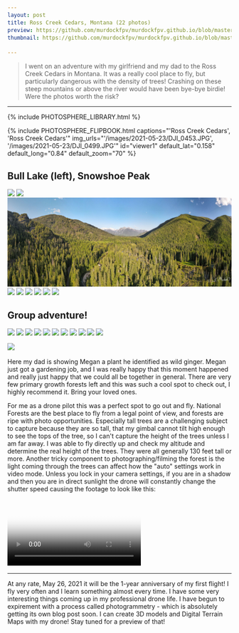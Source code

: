 ```yaml
---
layout: post
title: Ross Creek Cedars, Montana (22 photos)
preview: https://github.com/murdockfpv/murdockfpv.github.io/blob/master/images/2021-05-23/14.jpg?raw=true
thumbnail: https://github.com/murdockfpv/murdockfpv.github.io/blob/master/images/2021-05-23/14.jpg?raw=true

---
```


> I went on an adventure with my girlfriend and my dad to the Ross Creek Cedars in Montana. It was a really cool place to fly, but particularly dangerous with the density of trees! Crashing on these steep mountains or above the river would have been bye-bye birdie! Were the photos worth the risk?

___

{% include PHOTOSPHERE_LIBRARY.html %}

{% include PHOTOSPHERE_FLIPBOOK.html captions="'Ross Creek Cedars', 'Ross Creek Cedars'" img_urls="'/images/2021-05-23/DJI_0453.JPG', '/images/2021-05-23/DJI_0499.JPG'" id="viewer1" default_lat="0.158" default_long="0.84" default_zoom="70" %}

## Bull Lake (left), Snowshoe Peak

![](https://github.com/murdockfpv/murdockfpv.github.io/blob/master/images/2021-05-23/1_bull_lake.jpg?raw=true)
![](https://github.com/murdockfpv/murdockfpv.github.io/blob/master/images/2021-05-23/2.jpg?raw=true)
![](https://github.com/murdockfpv/murdockfpv.github.io/blob/master/images/2021-05-23/3_smaller.jpg?raw=true)
![](https://github.com/murdockfpv/murdockfpv.github.io/blob/master/images/2021-05-23/3_.jpg?raw=true)
![](https://github.com/murdockfpv/murdockfpv.github.io/blob/master/images/2021-05-23/4.jpg?raw=true)
![](https://github.com/murdockfpv/murdockfpv.github.io/blob/master/images/2021-05-23/6.jpg?raw=true)
![](https://github.com/murdockfpv/murdockfpv.github.io/blob/master/images/2021-05-23/7.jpg?raw=true)
![](https://github.com/murdockfpv/murdockfpv.github.io/blob/master/images/2021-05-23/8.jpg?raw=true)
![](https://github.com/murdockfpv/murdockfpv.github.io/blob/master/images/2021-05-23/9.jpg?raw=true)

## Group adventure!

![](https://github.com/murdockfpv/murdockfpv.github.io/blob/master/images/2021-05-23/10.jpg?raw=true)
![](https://github.com/murdockfpv/murdockfpv.github.io/blob/master/images/2021-05-23/11.jpg?raw=true)
![](https://github.com/murdockfpv/murdockfpv.github.io/blob/master/images/2021-05-23/12.jpg?raw=true)
![](https://github.com/murdockfpv/murdockfpv.github.io/blob/master/images/2021-05-23/13.jpg?raw=true)
![](https://github.com/murdockfpv/murdockfpv.github.io/blob/master/images/2021-05-23/14.jpg?raw=true)
![](https://github.com/murdockfpv/murdockfpv.github.io/blob/master/images/2021-05-23/15.jpg?raw=true)
![](https://github.com/murdockfpv/murdockfpv.github.io/blob/master/images/2021-05-23/16.jpg?raw=true)
![](https://github.com/murdockfpv/murdockfpv.github.io/blob/master/images/2021-05-23/17.jpg?raw=true)
![](https://github.com/murdockfpv/murdockfpv.github.io/blob/master/images/2021-05-23/18.jpg?raw=true)
![](https://github.com/murdockfpv/murdockfpv.github.io/blob/master/images/2021-05-23/19.jpg?raw=true)
![](https://github.com/murdockfpv/murdockfpv.github.io/blob/master/images/2021-05-23/20.jpg?raw=true)

![](https://github.com/murdockfpv/murdockfpv.github.io/blob/master/images/2021-05-23/21.jpg?raw=true)

Here my dad is showing Megan a plant he identified as wild ginger. Megan just got a gardening job, and I was really happy that this moment happened and really just happy that we could all be together in general. There are very few primary growth forests left and this was such a cool spot to check out, I highly recommend it. Bring your loved ones.

For me as a drone pilot this was a perfect spot to go out and fly. National Forests are the best place to fly from a legal point of view, and forests are ripe with photo opportunities. Especially tall trees are a challenging subject to capture because they are so tall, that my gimbal cannot tilt high enough to see the tops of the tree, so I can't capture the height of the trees unless I am far away. I was able to fly directly up and check my altitude and determine the real height of the trees. They were all generally 130 feet tall or more. Another tricky component to photographing/filming the forest is the light coming through the trees can affect how the "auto" settings work in video mode. Unless you lock in your camera settings, if you are in a shadow and then you are in direct sunlight the drone will constantly change the shutter speed causing the footage to look like this:

<video src="https://github.com/murdockFPV/murdockfpv.github.io/blob/master/images/2021-05-23/DJI_0451.mp4?raw=true" poster="https://github.com/murdockFPV/murdockfpv.github.io/blob/master/images/2021-05-23/poster_video.png?raw=true" style="max-width: 100%; max-height: 100%" controls preload></video>

___

At any rate, May 26, 2021 it will be the 1-year anniversary of my first flight! I fly very often and I learn something almost every time. I have some very interesting things coming up in my professional drone life. I have begun to expirement with a process called photogrammetry - which is absolutely getting its own blog post soon. I can create 3D models and Digital Terrain Maps with my drone! Stay tuned for a preview of that!
